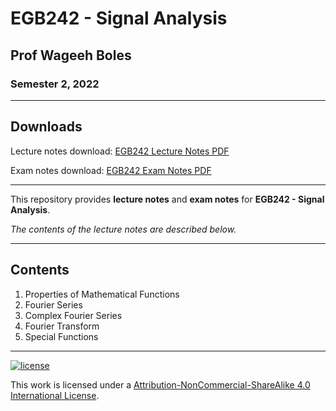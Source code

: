 # EGB242 - Signal Analysis

## Prof Wageeh Boles

### Semester 2, 2022

---

## Downloads

Lecture notes download: [EGB242 Lecture Notes PDF](https://www.github.com/Tarang74/EGB242/raw/main/EGB242%20Lecture%20Notes.pdf)

Exam notes download: [EGB242 Exam Notes PDF](https://www.github.com/Tarang74/EGB242/raw/main/EGB242%20Exam%20Notes.pdf)

---

This repository provides **lecture notes** and **exam notes** for **EGB242 - Signal Analysis**.

*The contents of the lecture notes are described below.*

---

## Contents

1. Properties of Mathematical Functions
2. Fourier Series
3. Complex Fourier Series
4. Fourier Transform
5. Special Functions

---

[![license](https://forthebadge.com/images/badges/cc-nc-sa.svg)](http://creativecommons.org/licenses/by-nc-sa/4.0/)

This work is licensed under a [Attribution-NonCommercial-ShareAlike 4.0 International License](http://creativecommons.org/licenses/by-nc-sa/4.0/).
